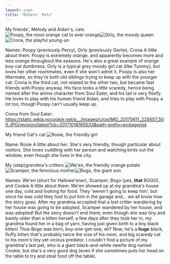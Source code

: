 ```yaml
---
layout: page
title: "Others' Pets"
---
```


My friends', Melody and Aidan's, cats
![Poopy, the most orange cat to ever orange](/The-Pet-Blog/IMG_3553.jpg)![Girly, the moody queen](/The-Pet-Blog/IMG_3554.jpg)![Crona, the playful young-un](/The-Pet-Blog/IMG_3555.jpg)

Names: Poopy (previously Percy), Girly (previously Gertie), Crona
A little about them: Poopy is extremely orange, and apparently becomes more and less orange throughout the seasons. He's also a great example of orange boy-cat dumbness. Girly is a typical grey moody girl cat (like Tummy), but loves her other roommates, even if she won't admit it. Poopy is also her littermate, so they're both old siblings trying to keep up with the younger cat. Crona is the third cat, not related to the other two, but became fast friends with Poopy anyway. His face looks a little scaredy, hence being named after the anime character from Soul Eater, and his tail is very floofy. He loves to play with his human friend Aidan, and tries to play with Poopy a lot too, though Poopy can't usually keep up.

Crona from Soul Eater:
https://static.wikia.nocookie.net/p__/images/c/ce/IMG_20170611_225657_500.JPG/revision/latest?cb=20171018165533&path-prefix=protagonist

My friend Cat's cat
![Rosie, the friendly girl](/The-Pet-Blog/image000000.jpg)

Name: Rosie
A little about her: She's very friendly, though particular about visitors. She loves cuddling with her person and watching birds out the window, even though she lives in the city.

My (step)grandma's critters
![We'en, the friendly orange potato](/The-Pet-Blog/IMG_3556.jpg)![Scamper, the ferocious mother](/The-Pet-Blog/IMG_3558.jpg)![Bogo, the giant son](/The-Pet-Blog/IMG_3557.jpg)

Names: We'en (short for Hallowe'ener), Scamper, Bogo (yes, **that** BOGO), and Cookie
A little about them: We'en showed up at my grandma's house one day, cold and looking for food. They 'weren't going to keep him', but since he was cold they *had* to put him in the garage and... we all know how the story goes. After my grandma accepted that a lost critter wandering by her house was going to be adopted, Scamper wandered by her house, and was adopted! But the story doesn't end there; even though she was tiny and barely older than a kitten herself, a few days after they took her in, my grandma found her in a bag of yarn, having just given birth to a tiny black kitten! Thus Bogo was born, buy-one-get-one, eh? Now, he's a **huge** black, fluffy kitten that's probably twice the size of his mom, and big scaredy cat to his mom's tiny yet vicious predator. I couldn't find a picture of my grandma's last pet, who is a giant black-and-white newfie dog named Cookie, but she's a very good dog (even if she sometimes puts her head on the table to try and steal food off the table).






